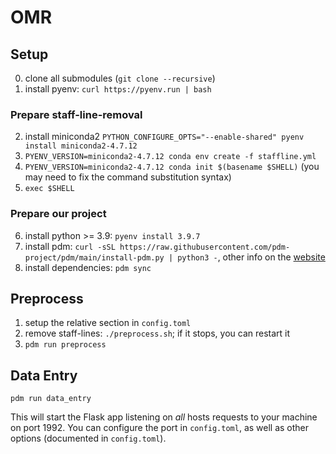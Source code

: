 # OMR

## Setup

0. clone all submodules (`git clone --recursive`)
1. install pyenv: `curl https://pyenv.run | bash`

### Prepare staff-line-removal
2. install miniconda2 `PYTHON_CONFIGURE_OPTS="--enable-shared" pyenv install miniconda2-4.7.12`
3. `PYENV_VERSION=miniconda2-4.7.12 conda env create -f staffline.yml`
4. `PYENV_VERSION=miniconda2-4.7.12 conda init $(basename $SHELL)` (you may need to fix the command substitution syntax)
5. `exec $SHELL`

### Prepare our project
6. install python >= 3.9: `pyenv install 3.9.7`
7. install pdm: `curl -sSL https://raw.githubusercontent.com/pdm-project/pdm/main/install-pdm.py | python3 -`, other info on the [website](https://pdm.fming.dev/)
8. install dependencies: `pdm sync`

## Preprocess

1. setup the relative section in `config.toml`
2. remove staff-lines: `./preprocess.sh`; if it stops, you can restart it
3. `pdm run preprocess`

## Data Entry

  `pdm run data_entry` 

This will start the Flask app listening on _all_ hosts requests to your machine
on port 1992. You can configure the port in `config.toml`, as well as other
options (documented in `config.toml`).
